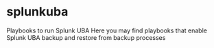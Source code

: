 # splunkuba
Playbooks to run Splunk UBA
Here you may find playbooks that enable Splunk UBA backup and restore from backup processes
